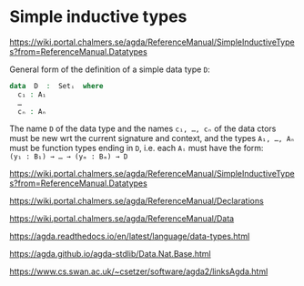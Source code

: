 # Simple inductive types

https://wiki.portal.chalmers.se/agda/ReferenceManual/SimpleInductiveTypes?from=ReferenceManual.Datatypes

General form of the definition of a simple data type `D`:

```agda hs
data  D  :  Setᵢ  where
  c₁ : A₁
  …
  cₙ : Aₙ
```

The name `D` of the data type and the names `c₁, …, cₙ` of the data ctors must be new wrt the current signature and context, and the types `A₁, …, Aₙ` must be function types ending in `D`, i.e. each `Aᵢ` must have the form:   
`(y₁ : B₁) → … → (yₘ : Bₘ) → D`


https://wiki.portal.chalmers.se/agda/ReferenceManual/SimpleInductiveTypes?from=ReferenceManual.Datatypes

https://wiki.portal.chalmers.se/agda/ReferenceManual/Declarations

https://wiki.portal.chalmers.se/agda/ReferenceManual/Data

https://agda.readthedocs.io/en/latest/language/data-types.html

https://agda.github.io/agda-stdlib/Data.Nat.Base.html

https://www.cs.swan.ac.uk/~csetzer/software/agda2/linksAgda.html
